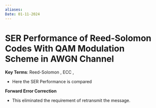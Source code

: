 ```yaml
---
aliases: 
Date: 01-11-2024
---
```

# SER Performance of Reed-Solomon Codes With QAM Modulation Scheme in AWGN Channel
**Key Terms**: Reed-Solomon , ECC ,
- Here the SER Performance is compared 


**Forward Error Correction**
- This eliminated the requirement of retransmit the message.